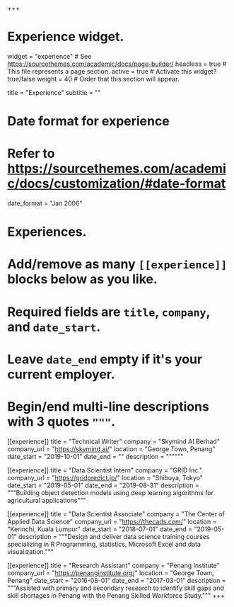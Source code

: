 +++
# Experience widget.
widget = "experience"  # See https://sourcethemes.com/academic/docs/page-builder/
headless = true  # This file represents a page section.
active = true  # Activate this widget? true/false
weight = 40  # Order that this section will appear.

title = "Experience"
subtitle = ""

# Date format for experience
#   Refer to https://sourcethemes.com/academic/docs/customization/#date-format
date_format = "Jan 2006"

# Experiences.
#   Add/remove as many `[[experience]]` blocks below as you like.
#   Required fields are `title`, `company`, and `date_start`.
#   Leave `date_end` empty if it's your current employer.
#   Begin/end multi-line descriptions with 3 quotes `"""`.
[[experience]]
  title = "Technical Writer"
  company = "Skymind AI Berhad"
  company_url = "https://skymind.ai/"
  location = "George Town, Penang"
  date_start = "2019-10-01"
  date_end = ""
  description = """"""

[[experience]]
  title = "Data Scientist Intern"
  company = "GRID Inc."
  company_url = "https://gridpredict.jp/"
  location = "Shibuya, Tokyo"
  date_start = "2019-05-01"
  date_end = "2019-08-31"
  description = """Building object detection models using deep learning algorithms for agricultural applications"""

[[experience]]
  title = "Data Scientist Associate"
  company = "The Center of Applied Data Science"
  company_url = "https://thecads.com/"
  location = "Kerinchi, Kuala Lumpur"
  date_start = "2018-07-01"
  date_end = "2019-05-01"
  description = """Design and deliver data science training courses specializing in R Programming, statistics, Microsoft Excel and data visualization."""

[[experience]]
  title = "Research Assistant"
  company = "Penang Institute"
  company_url = "https://penanginstitute.org/"
  location = "George Town, Penang"
  date_start = "2016-08-01"
  date_end = "2017-03-01"
  description = """Assisted with primary and secondary research to identify skill gaps and skill shortages in Penang with the Penang Skilled Workforce Study."""
+++

